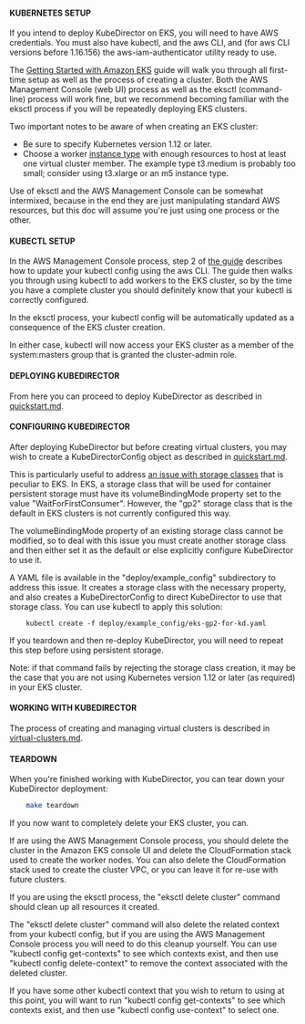 #### KUBERNETES SETUP

If you intend to deploy KubeDirector on EKS, you will need to have AWS credentials. You must also have kubectl, and the aws CLI, and (for aws CLI versions before 1.16.156) the aws-iam-authenticator utility ready to use.

The [Getting Started with Amazon EKS](https://docs.aws.amazon.com/eks/latest/userguide/getting-started.html) guide will walk you through all first-time setup as well as the process of creating a cluster. Both the AWS Management Console (web UI) process as well as the eksctl (command-line) process will work fine, but we recommend becoming familiar with the eksctl process if you will be repeatedly deploying EKS clusters.

Two important notes to be aware of when creating an EKS cluster:
* Be sure to specify Kubernetes version 1.12 or later.
* Choose a worker [instance type](https://aws.amazon.com/ec2/instance-types/) with enough resources to host at least one virtual cluster member. The example type t3.medium is probably too small; consider using t3.xlarge or an m5 instance type.

Use of eksctl and the AWS Management Console can be somewhat intermixed, because in the end they are just manipulating standard AWS resources, but this doc will assume you're just using one process or the other.

#### KUBECTL SETUP

In the AWS Management Console process, step 2 of [the guide](https://docs.aws.amazon.com/eks/latest/userguide/getting-started-console.html) describes how to update your kubectl config using the aws CLI. The guide then walks you through using kubectl to add workers to the EKS cluster, so by the time you have a complete cluster you should definitely know that your kubectl is correctly configured.

In the eksctl process, your kubectl config will be automatically updated as a consequence of the EKS cluster creation.

In either case, kubectl will now access your EKS cluster as a member of the system:masters group that is granted the cluster-admin role.

#### DEPLOYING KUBEDIRECTOR

From here you can proceed to deploy KubeDirector as described in [quickstart.md](quickstart.md).

#### CONFIGURING KUBEDIRECTOR

After deploying KubeDirector but before creating virtual clusters, you may wish to create a KubeDirectorConfig object as described in [quickstart.md](quickstart.md).

This is particularly useful to address [an issue with storage classes](https://github.com/kubernetes/kubernetes/issues/34583) that is peculiar to EKS. In EKS, a storage class that will be used for container persistent storage must have its volumeBindingMode property set to the value "WaitForFirstConsumer". However, the "gp2" storage class that is the default in EKS clusters is not currently configured this way.

The volumeBindingMode property of an existing storage class cannot be modified, so to deal with this issue you must create another storage class and then either set it as the default or else explicitly configure KubeDirector to use it.

A YAML file is available in the "deploy/example_config" subdirectory to address this issue. It creates a storage class with the necessary property, and also creates a KubeDirectorConfig to direct KubeDirector to use that storage class. You can use kubectl to apply this solution:
```
    kubectl create -f deploy/example_config/eks-gp2-for-kd.yaml
```

If you teardown and then re-deploy KubeDirector, you will need to repeat this step before using persistent storage.

Note: if that command fails by rejecting the storage class creation, it may be the case that you are not using Kubernetes version 1.12 or later (as required) in your EKS cluster.

#### WORKING WITH KUBEDIRECTOR

The process of creating and managing virtual clusters is described in [virtual-clusters.md](virtual-clusters.md).

#### TEARDOWN

When you're finished working with KubeDirector, you can tear down your KubeDirector deployment:
```bash
    make teardown
```

If you now want to completely delete your EKS cluster, you can.

If are using the AWS Management Console process, you should delete the cluster in the Amazon EKS console UI and delete the CloudFormation stack used to create the worker nodes. You can also delete the CloudFormation stack used to create the cluster VPC, or you can leave it for re-use with future clusters.

If you are using the eksctl process, the "eksctl delete cluster" command should clean up all resources it created.

The "eksctl delete cluster" command will also delete the related context from your kubectl config, but if you are using the AWS Management Console process you will need to do this cleanup yourself. You can use "kubectl config get-contexts" to see which contexts exist, and then use "kubectl config delete-context" to remove the context associated with the deleted cluster.

If you have some other kubectl context that you wish to return to using at this point, you will want to run "kubectl config get-contexts" to see which contexts exist, and then use "kubectl config use-context" to select one.

